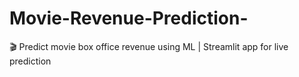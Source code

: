 # Movie-Revenue-Prediction-
🎬 Predict movie box office revenue using ML | Streamlit app for live prediction
